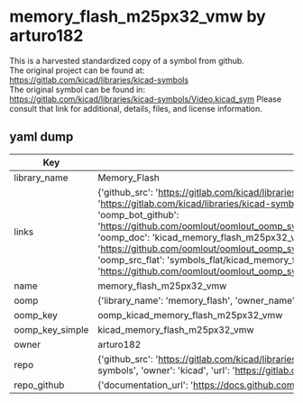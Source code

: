 # memory_flash_m25px32_vmw by arturo182  
This is a harvested standardized copy of a symbol from github.  
The original project can be found at:  
https://gitlab.com/kicad/libraries/kicad-symbols  
The original symbol can be found in:
https://gitlab.com/kicad/libraries/kicad-symbols/Video.kicad_sym
Please consult that link for additional, details, files, and license information.  
## yaml dump  
| Key | Value |  
| --- | --- |  
| library_name | Memory_Flash |  
| links | {'github_src': 'https://gitlab.com/kicad/libraries/kicad-symbols/Video.kicad_sym', 'github_src_repo': 'https://gitlab.com/kicad/libraries/kicad-symbols', 'oomp_bot': 'kicad_memory_flash_m25px32_vmw/working', 'oomp_bot_github': 'https://github.com/oomlout/oomlout_oomp_symbol_bot/tree/main/kicad_memory_flash_m25px32_vmw/working', 'oomp_doc': 'kicad_memory_flash_m25px32_vmw/working', 'oomp_doc_github': 'https://github.com/oomlout/oomlout_oomp_symbol_doc/tree/main/kicad_memory_flash_m25px32_vmw/working', 'oomp_src_flat': 'symbols_flat/kicad_memory_flash_m25px32_vmw/working', 'oomp_src_flat_github': 'https://github.com/oomlout/oomlout_oomp_symbol_src/tree/main/kicad_memory_flash_m25px32_vmw/working'} |  
| name | memory_flash_m25px32_vmw |  
| oomp | {'library_name': 'memory_flash', 'owner_name': 'kicad', 'symbol_name': 'memory_flash_m25px32_vmw'} |  
| oomp_key | oomp_kicad_memory_flash_m25px32_vmw |  
| oomp_key_simple | kicad_memory_flash_m25px32_vmw |  
| owner | arturo182 |  
| repo | {'github_src': 'https://gitlab.com/kicad/libraries/kicad-symbols/Video.kicad_sym', 'name': 'libraries/kicad-symbols', 'owner': 'kicad', 'url': 'https://gitlab.com/kicad/libraries/kicad-symbols'} |  
| repo_github | {'documentation_url': 'https://docs.github.com/rest/repos/repos#get-a-repository', 'message': 'Not Found'} |  

